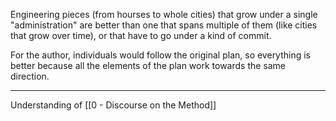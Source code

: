 Engineering pieces (from hourses to whole cities) that grow under a single "administration" are better than one that spans multiple of them (like cities that grow over time), or that have to go under a kind of commit.

For the author, individuals would follow the original plan, so everything is better because all the elements of the plan work towards the same direction.

---

Understanding of [[0 - Discourse on the Method]]